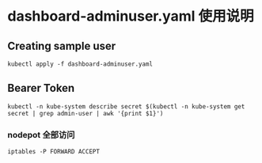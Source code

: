 # dashboard-adminuser.yaml 使用说明
## Creating sample user

```
kubectl apply -f dashboard-adminuser.yaml
```
## Bearer Token
```
kubectl -n kube-system describe secret $(kubectl -n kube-system get secret | grep admin-user | awk '{print $1}')
```


### nodepot 全部访问
```
iptables -P FORWARD ACCEPT
```